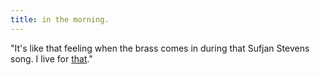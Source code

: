 ```yaml
---
title: in the morning.
---
```

"It's like that feeling when the brass comes in during that Sufjan Stevens song. I live for [that](/a-moment-ago)."

